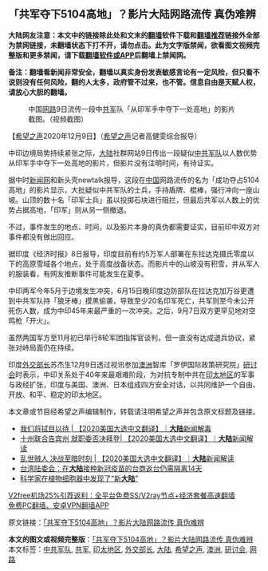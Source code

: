  <h2>「共军夺下5104高地」？影片大陆网路流传 真伪难辨</h2> <p class="notice"><b>大陆网友注意：本文中的链接除此处和文末的<a href="https://github.com/bannedbook/fanqiang" >翻墙</a>软件下载和<a href="https://github.com/killgcd/justmysocks/blob/master/README.md">翻墙推荐</a>链接外全部为禁网链接，未翻墙状态下打不开，请勿点击。此为文字版禁闻，欲看图文视频完整版和更多禁闻，请下载<a href="https://github.com/bannedbook/fanqiang">翻墙软件或APP</a>后翻墙上禁闻网。</p><p>备注：翻墙看新闻非常安全，翻墙以真实身份发表敏感言论有一定风险，但只看不说则没有任何风险，翻的人太多，政府管不过来，也不管。信息自由是天赋人权，请放心大胆的翻墙。</b></p>  <div class="entry"> <figure><figcaption>中国<a href="https://www.bannedbook.org/bnews/tag/%E7%BD%91%E8%B7%AF/" class="st_tag internal_tag" rel="tag" title="标签 网路 下的日志">网路</a>9日流传一段中<a href="https://www.bannedbook.org/bnews/tag/%e5%85%b1%e5%86%9b/" class="st_tag internal_tag" rel="tag" title="标签 共军 下的日志">共军</a>队「从印军手中夺下一处高地」的影片截图。（视频截图）</figcaption></figure> <p>【<span class='wp_keywordlink_affiliate'><a href="https://www.soundofhope.org" title="希望之声" target="_blank">希望之声</a></span>2020年12月9日】（<a href="https://www.bannedbook.org/bnews/tag/%e5%b8%8c%e6%9c%9b%e4%b9%8b%e5%a3%b0/" class="st_tag internal_tag" rel="tag" title="标签 希望之声 下的日志">希望之声</a>记者高健雯综合报导）</p> <p>中印边境局势持续紧张之际，<span class='wp_keywordlink_affiliate'><a href="https://www.bannedbook.org/" title="大陆" target="_blank">大陆</a></span>社群网站9日传出一段疑似<a href="https://www.bannedbook.org/bnews/tag/%e4%b8%ad%e5%85%b1%e5%86%9b%e9%98%9f/" class="st_tag internal_tag" rel="tag" title="标签 中共军队 下的日志">中共军队</a>以人数优势从印军手中夺下一处高地的影片，但影片没有注明时间，有待证实。</p> <p>据中时<span class='wp_keywordlink_affiliate'><a href="https://www.bannedbook.org/" title="新闻网">新闻网</a></span>和新头壳newtalk报导，这段在<span class='wp_keywordlink_affiliate'><a href="https://www.bannedbook.org/" title="中国" target="_blank">中国</a></span>网路流传的名为「成功夺占5104高地」的影片显示，大批疑似中共军队的士兵，手持盾牌、棍棒，强行冲向一座山坡。山顶的数十名「印军士兵」虽以投掷石块进行阻拦，但最后共军以人数上的优势占据高地，「印军」则从另一侧撤退。</p>  <p></p> <p>不过，事件发生的地点、时间，以及影片本身的真伪都需要证实，目前印中双方对事件都没有做出回应。</p> <p>据印度《经济时报》8日报导，印度目前有约5万军人部署在东拉达克摄氏零度以下的高原雪域各个地点，处于高度战备状态。而影片中的山坡没有积雪，并从军人的服装看，有网友推断事件可能发生在夏季。</p>  <p>中印两军今年5月于边境发生冲突，6月15日晚印度边防部队在拉达克加万谷更遭到中共军队持「狼牙棒」摸黑偷袭，导致至少20名印军死亡，共军则至今未公开死伤人数，成为中印45年来最严重的一次冲突。之后，9月7日双方更罕见地对空鸣枪「开火」。</p> <p>虽然两国军方至11月初已举行8轮军团指挥官谈判，但一直没有达成退兵协议，紧张对峙局面仍在持续。</p> <p>印度<a href="https://www.bannedbook.org/bnews/tag/%e5%a4%96%e4%ba%a4%e9%83%a8%e9%95%bf/" class="st_tag internal_tag" rel="tag" title="标签 外交部长 下的日志">外交部长</a>苏杰生12月9日透过视讯参加<a href="https://www.bannedbook.org/bnews/tag/%e6%be%b3%e6%b4%b2/" class="st_tag internal_tag" rel="tag" title="标签 澳洲 下的日志">澳洲</a>智库「罗伊国际政策研究院」<a href="https://www.bannedbook.org/bnews/tag/%e7%a0%94%e8%ae%a8%e4%bc%9a/" class="st_tag internal_tag" rel="tag" title="标签 研讨会 下的日志">研讨会</a>时表示，中印关系处于40年来最艰难阶段，为对抗专制中共在<a href="https://www.bannedbook.org/bnews/tag/%e5%8d%b0%e5%a4%aa%e5%9c%b0%e5%8c%ba/" class="st_tag internal_tag" rel="tag" title="标签 印太地区 下的日志">印太地区</a>的军事与政经扩张，印度与美国、澳洲、日本组成四方安全对话，以共同维护一个自由、开放、和平、稳定的印太地区。</p>  <p>本文章或节目经希望之声编辑制作，转载请注明希望之声并包含原文标题及链接。</p> <ul class='op-related-articles' title='相关阅读'> <li><a href='https://www.bannedbook.org/bnews/bannedvideo/20201210/1445209.html' target='_blank'>我们将拭目以待 | 【2020美国大选中文翻译】｜<b>大陆</b>新闻解毒</a></li> <li><a href='https://www.bannedbook.org/bnews/bannedvideo/20201210/1445052.html' target='_blank'>十州联合告宾州 就职委否决拜登| 【2020美国大选中文翻译】｜<b>大陆</b>新闻解读</a></li> <li><a href='https://www.bannedbook.org/bnews/bannedvideo/20201210/1445051.html' target='_blank'>乱世贼人 决战至暗时刻 | 【2020美国大选中文翻译】｜<b>大陆</b>新闻解读</a></li> <li><a href='https://www.bannedbook.org/bnews/headline/20201210/1444953.html' target='_blank'>台湾陆委会：在<b>大陆</b>接种新冠疫苗的台商返台仍需隔离14天</a></li> <li><a href='https://www.bannedbook.org/bnews/funmedia/20201209/1444798.html' target='_blank'>科学家在植物细胞器中发现了“新<b>大陆</b>”</a></li> </ul> <p class="texttj"> <a href="https://www.bannedbook.org/forum23/topic22702.html" target="_blank">V2free机场25%引荐返利：全平台免费SS/V2ray节点+经济套餐高速翻墙</a><br/> <a href="https://github.com/bannedbook/fanqiang/wiki/%E7%A6%81%E9%97%BB%E7%BD%91%E5%AE%89%E5%8D%93%E7%BF%BB%E5%A2%99%E6%96%B0%E9%97%BBAPP" target="_blank">免费PC翻墙、安卓VPN翻墙APP</a></p><p>原文链接：<a class="src_link"  href="https://www.soundofhope.org/post/452164" target="_blank">「共军夺下5104高地」？影片大陆网路流传 真伪难辨</a></p><a name='sharetosocial'></a>       <div><b>本文的图文或视频完整版</b>：<a href='https://www.bannedbook.org/bnews/comments/20201210/1445274.html'>「共军夺下5104高地」？影片大陆网路流传 真伪难辨</a></div>  </div><!--END ENTRY--> <div class="postfooter"> <div>本文标签：<a href="https://www.bannedbook.org/bnews/tag/%e4%b8%ad%e5%85%b1%e5%86%9b%e9%98%9f/" rel="tag">中共军队</a>, <a href="https://www.bannedbook.org/bnews/tag/%e5%85%b1%e5%86%9b/" rel="tag">共军</a>, <a href="https://www.bannedbook.org/bnews/tag/%e5%8d%b0%e5%a4%aa%e5%9c%b0%e5%8c%ba/" rel="tag">印太地区</a>, <a href="https://www.bannedbook.org/bnews/tag/%e5%a4%96%e4%ba%a4%e9%83%a8%e9%95%bf/" rel="tag">外交部长</a>, <a href="https://www.bannedbook.org/bnews/tag/%e5%a4%a7%e9%99%86/" rel="tag">大陆</a>, <a href="https://www.bannedbook.org/bnews/tag/%e5%b8%8c%e6%9c%9b%e4%b9%8b%e5%a3%b0/" rel="tag">希望之声</a>, <a href="https://www.bannedbook.org/bnews/tag/%e6%be%b3%e6%b4%b2/" rel="tag">澳洲</a>, <a href="https://www.bannedbook.org/bnews/tag/%e7%a0%94%e8%ae%a8%e4%bc%9a/" rel="tag">研讨会</a>, <a href="https://www.bannedbook.org/bnews/tag/%E7%BD%91%E8%B7%AF/" rel="tag">网路</a></div>  </div><!--END POSTFOOTER--> 